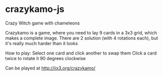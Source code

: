 crazykamo-js
============

Crazy Witch game with chameleons

Crazykamo is a game, where you need to lay 9 cards in a 3x3 grid, which makes a complete image.
There are 2 solution (with 4 rotations each), but it's really much harder than it looks

How to play:
Select one card and click another to swap them
Click a card twice to rotate it 90 degrees clockwise

Can be played at http://iix3.org/crazykamo/
